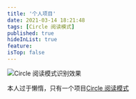 ```yaml
---
title: '个人项目'
date: 2021-03-14 18:21:48
tags: [Circle 阅读模式]
published: true
hideInList: true
feature: 
isTop: false
---
```


![Circle 阅读模式识别效果](https://ranhe.xyz/post-images/1613019066732.png)


本人过于懒惰，只有一个项目[Circle 阅读模式](https://ranhe.xyz/circle/)